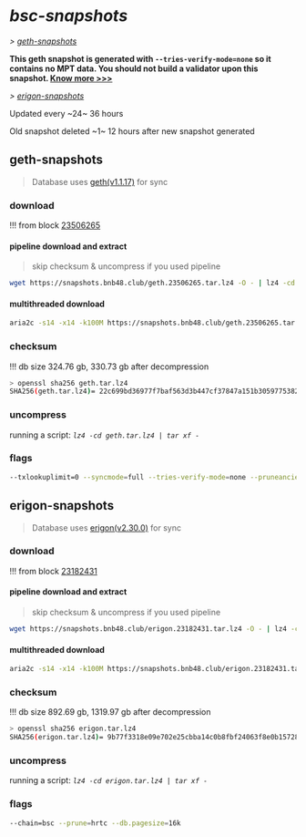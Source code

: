# *bsc-snapshots*


*\> [geth-snapshots](#geth-snapshots)*

**This geth snapshot is generated with `--tries-verify-mode=none` so it contains no MPT data. You should not build a validator upon this snapshot. [Know more >>>](https://github.com/bnb-chain/bsc/pull/926)**

*\> [erigon-snapshots](#erigon-snapshots)*

Updated every ~24~ 36 hours

Old snapshot deleted ~1~ 12 hours after new snapshot generated

## geth-snapshots


> Database uses [geth(v1.1.17)](https://github.com/bnb-chain/bsc/releases/tag/v1.1.17) for sync


### download

<!-- begin_geth -->

!!! from block [23506265](https://bscscan.com/block/23506265)

#### pipeline download and extract
> skip checksum & uncompress if you used pipeline
```bash
wget https://snapshots.bnb48.club/geth.23506265.tar.lz4 -O - | lz4 -cd | tar xf -
```

#### multithreaded download

```bash
aria2c -s14 -x14 -k100M https://snapshots.bnb48.club/geth.23506265.tar.lz4 -o geth.tar.lz4
```


### checksum

!!! db size 324.76 gb, 330.73 gb after decompression
```bash
> openssl sha256 geth.tar.lz4
SHA256(geth.tar.lz4)= 22c699bd36977f7baf563d3b447cf37847a151b30597753821ab45cae2338045
```

<!-- end_geth -->

### uncompress


running a script: _`lz4 -cd geth.tar.lz4 | tar xf -`_


### flags


```bash
--txlookuplimit=0 --syncmode=full --tries-verify-mode=none --pruneancient=true --diffblock=5000
```


## erigon-snapshots


> Database uses [erigon(v2.30.0)](https://github.com/ledgerwatch/erigon/releases/tag/v2.30.0) for sync


### download

<!-- begin_erigon -->

!!! from block [23182431](https://bscscan.com/block/23182431)

#### pipeline download and extract
> skip checksum & uncompress if you used pipeline
```bash
wget https://snapshots.bnb48.club/erigon.23182431.tar.lz4 -O - | lz4 -cd | tar xf -
```

#### multithreaded download

```bash
aria2c -s14 -x14 -k100M https://snapshots.bnb48.club/erigon.23182431.tar.lz4 -o erigon.tar.lz4
```


### checksum

!!! db size 892.69 gb, 1319.97 gb after decompression
```bash
> openssl sha256 erigon.tar.lz4
SHA256(erigon.tar.lz4)= 9b77f3318e09e702e25cbba14c0b8fbf24063f8e0b1572800ab9766498069d80
```

<!-- end_erigon -->


### uncompress


running a script: _`lz4 -cd erigon.tar.lz4 | tar xf -`_


### flags


```bash
--chain=bsc --prune=hrtc --db.pagesize=16k
```
